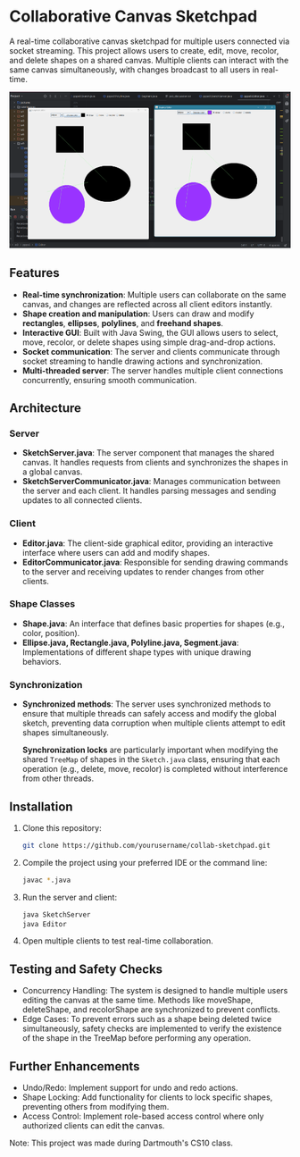 # Collaborative Canvas Sketchpad

A real-time collaborative canvas sketchpad for multiple users connected via socket streaming. This project allows users to create, edit, move, recolor, and delete shapes on a shared canvas. Multiple clients can interact with the same canvas simultaneously, with changes broadcast to all users in real-time.

![alt text](image.png)

## Features
- **Real-time synchronization**: Multiple users can collaborate on the same canvas, and changes are reflected across all client editors instantly.
- **Shape creation and manipulation**: Users can draw and modify **rectangles**, **ellipses**, **polylines**, and **freehand shapes**.
- **Interactive GUI**: Built with Java Swing, the GUI allows users to select, move, recolor, or delete shapes using simple drag-and-drop actions.
- **Socket communication**: The server and clients communicate through socket streaming to handle drawing actions and synchronization.
- **Multi-threaded server**: The server handles multiple client connections concurrently, ensuring smooth communication.

## Architecture

### Server
- **SketchServer.java**: The server component that manages the shared canvas. It handles requests from clients and synchronizes the shapes in a global canvas.
- **SketchServerCommunicator.java**: Manages communication between the server and each client. It handles parsing messages and sending updates to all connected clients.
  
### Client
- **Editor.java**: The client-side graphical editor, providing an interactive interface where users can add and modify shapes.
- **EditorCommunicator.java**: Responsible for sending drawing commands to the server and receiving updates to render changes from other clients.
  
### Shape Classes
- **Shape.java**: An interface that defines basic properties for shapes (e.g., color, position).
- **Ellipse.java, Rectangle.java, Polyline.java, Segment.java**: Implementations of different shape types with unique drawing behaviors.

### Synchronization
- **Synchronized methods**: The server uses synchronized methods to ensure that multiple threads can safely access and modify the global sketch, preventing data corruption when multiple clients attempt to edit shapes simultaneously.
  
  **Synchronization locks** are particularly important when modifying the shared `TreeMap` of shapes in the `Sketch.java` class, ensuring that each operation (e.g., delete, move, recolor) is completed without interference from other threads.

## Installation

1. Clone this repository:
   ```bash
   git clone https://github.com/yourusername/collab-sketchpad.git 
   ```
2. Compile the project using your preferred IDE or the command line:
    ```bash
    javac *.java
    ```
3. Run the server and client:
    ```bash
    java SketchServer
    java Editor
    ```
4. Open multiple clients to test real-time collaboration.

## Testing and Safety Checks
- Concurrency Handling: The system is designed to handle multiple users editing the canvas at the same time. Methods like moveShape, deleteShape, and recolorShape are synchronized to prevent conflicts.
- Edge Cases: To prevent errors such as a shape being deleted twice simultaneously, safety checks are implemented to verify the existence of the shape in the TreeMap before performing any operation.

## Further Enhancements
- Undo/Redo: Implement support for undo and redo actions.
- Shape Locking: Add functionality for clients to lock specific shapes, preventing others from modifying them.
- Access Control: Implement role-based access control where only authorized clients can edit the canvas.


Note: This project was made during Dartmouth's CS10 class.